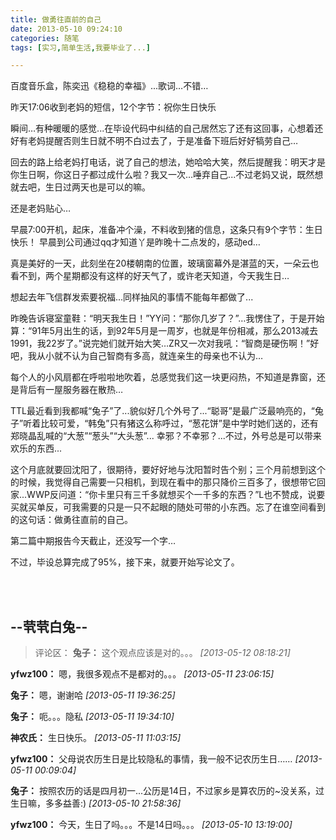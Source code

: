 ```yaml
---
title: 做勇往直前的自己
date: 2013-05-10 09:24:10
categories: 随笔
tags: [实习,简单生活,我要毕业了...]

---
```

百度音乐盒，陈奕迅《稳稳的幸福》...歌词…不错…

昨天17:06收到老妈的短信，12个字节：祝你生日快乐

瞬间…有种暖暖的感觉...在毕设代码中纠结的自己居然忘了还有这回事，心想着还好有老妈提醒否则生日就不明不白过去了，于是准备下班后好好犒劳自己…

回去的路上给老妈打电话，说了自己的想法，她哈哈大笑，然后提醒我：明天才是你生日啊，你这日子都过成什么啦？我又一次…唾弃自己...不过老妈又说，既然想就去吧，生日过两天也是可以的嘛。

还是老妈贴心…

早晨7:00开机，起床，准备冲个澡，不料收到猪的信息，这条只有9个字节：生日快乐！ 早晨到公司通过qq才知道丫是昨晚十二点发的，感动ed…

真是美好的一天，此刻坐在20楼朝南的位置，玻璃窗幕外是湛蓝的天，一朵云也看不到，两个星期都没有这样的好天气了，或许老天知道，今天我生日…

想起去年飞信群发索要祝福...同样抽风的事情不能每年都做了...

昨晚告诉寝室童鞋：“明天我生日！”YY问：“那你几岁了？”…我愣住了，于是开始算：“91年5月出生的话，到92年5月是一周岁，也就是年份相减，那么2013减去1991，我22岁了。”说完她们就开始大笑…ZR又一次对我吼：“智商是硬伤啊！”好吧，我从小就不认为自己智商有多高，就连亲生的母亲也不认为…

每个人的小风扇都在呼啦啦地吹着，总感觉我们这一块更闷热，不知道是靠窗，还是背后有一屋服务器在散热…

TTL最近看到我都喊“兔子”了...貌似好几个外号了...“聪哥”是最广泛最响亮的，“兔子”听着比较可爱，“韩兔”只有猪这么称呼过，“葱花饼”是中学时她们送的，还有郑晓晶乱喊的“大葱”“葱头”“大头葱”... 幸邪？不幸邪？...不过，外号总是可以带来欢乐的东西...

这个月底就要回沈阳了，很期待，要好好地与沈阳暂时告个别；三个月前想到这个的时候，我觉得自己需要一只相机，到现在看中的那只降价三百多了，很想带它回家...WWP反问道：“你卡里只有三千多就想买个一千多的东西？”L也不赞成，说要买就买单反，可我需要的只是一只不起眼的随处可带的小东西。忘了在谁空间看到的这句话：做勇往直前的自己。

第二篇中期报告今天截止，还没写一个字…

不过，毕设总算完成了95%，接下来，就要开始写论文了。

<br /><br />

--茕茕白兔--
---
>评论区：
>**兔子：** 这个观点应该是对的。。。  *[2013-05-12 08:18:21]*
>
**yfwz100：** 嗯，我很多观点不是都对的。。。  *[2013-05-11 23:06:15]*
>
**兔子：** 嗯，谢谢哈  *[2013-05-11 19:36:25]*
>
**兔子：** 呃。。。隐私  *[2013-05-11 19:34:10]*
>
**神农氏：** 生日快乐。  *[2013-05-11 11:03:15]*
>
**yfwz100：** 父母说农历生日是比较隐私的事情，我一般不记农历生日……  *[2013-05-11 00:09:04]*
>
**兔子：** 按照农历的话是四月初一...公历是14日，不过家乡是算农历的~没关系，过生日嘛，多多益善:)  *[2013-05-10 21:58:36]*
>
**yfwz100：** 今天，生日了吗。。。不是14日吗。。。  *[2013-05-10 13:19:00]*
>

